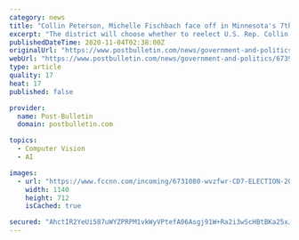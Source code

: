 ```yaml
---
category: news
title: "Collin Peterson, Michelle Fischbach face off in Minnesota's 7th District toss-up race"
excerpt: "The district will choose whether to reelect U.S. Rep. Collin Petersonor or to offer the seat to Republican Michelle Fischbach."
publishedDateTime: 2020-11-04T02:38:00Z
originalUrl: "https://www.postbulletin.com/news/government-and-politics/6739172-Collin-Peterson-Michelle-Fischbach-face-off-in-Minnesotas-7th-District-toss-up-race"
webUrl: "https://www.postbulletin.com/news/government-and-politics/6739172-Collin-Peterson-Michelle-Fischbach-face-off-in-Minnesotas-7th-District-toss-up-race"
type: article
quality: 17
heat: 17
published: false

provider:
  name: Post-Bulletin
  domain: postbulletin.com

topics:
  - Computer Vision
  - AI

images:
  - url: "https://www.fccnn.com/incoming/6731080-wvzfwr-CD7-ELECTION-2020.jpg/alternates/BASE_LANDSCAPE/CD7%20ELECTION%202020.jpg"
    width: 1140
    height: 712
    isCached: true

secured: "AhctIR2YeUi587uWYZPRPM1vkWyVPtefA06Asgj91W+Ra2i3wScHBtBKa25xJC8uAl8TjhZSITWZISUpXShlR2AtmB99m9Tsy33h+Jh5epTLHIBSxTGLpVFUeTraFxYTYOXcmWJnVI37lSh0sH7X3YWIOT8EDFJX9/wkjXbUCc5+OlE/xbOPzfm3ehLAhp/KjdMyHpnQ07EN2f06przGnQOFlJ/8H3/oEiFV5GCf2i3s5eHyjnunk57LqIYJJ3Pq+rUcrMz5kOwStpiAm+3OeOgNj6HopCYU1q8HuQZ58BbghMEP3Pmf7p4cwbyIYRVzxMv4Le08YQykeGoh3IFqnpHImvnZNwfQm07QxrW7/Io=;ky9HryZCPmhLfygaH7TtOQ=="
---
```


